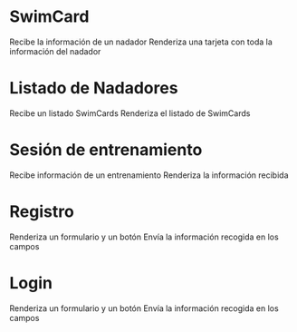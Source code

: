# SwimCard

Recibe la información de un nadador
Renderiza una tarjeta con toda la información del nadador

# Listado de Nadadores

Recibe un listado SwimCards
Renderiza el listado de SwimCards

# Sesión de entrenamiento

Recibe información de un entrenamiento
Renderiza la información recibida

# Registro

Renderiza un formulario y un botón
Envía la información recogida en los campos

# Login

Renderiza un formulario y un botón
Envía la información recogida en los campos
